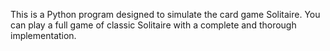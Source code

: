This is a Python program designed to simulate the card game Solitaire. You can play a full game of classic Solitaire with a complete and thorough implementation.
